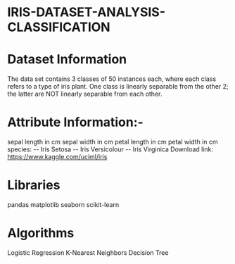 # IRIS-DATASET-ANALYSIS- CLASSIFICATION
# Dataset Information
The data set contains 3 classes of 50 instances each, where each class refers to a type of iris plant. One class is linearly separable from the other 2; the latter are NOT linearly separable from each other.
# Attribute Information:-
sepal length in cm
sepal width in cm
petal length in cm
petal width in cm
species: -- Iris Setosa -- Iris Versicolour -- Iris Virginica
Download link: https://www.kaggle.com/uciml/iris
# Libraries
pandas
matplotlib
seaborn
scikit-learn
# Algorithms
Logistic Regression
K-Nearest Neighbors
Decision Tree

